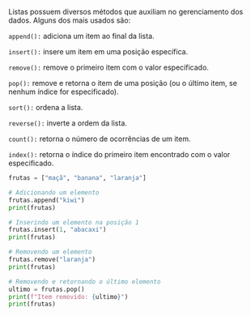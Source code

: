 Listas possuem diversos métodos que auxiliam no gerenciamento dos dados. Alguns dos mais usados são:

``append():`` 
	adiciona um item ao final da lista.

``insert():`` 
	insere um item em uma posição específica.

``remove():`` 
	remove o primeiro item com o valor especificado.

``pop():`` 
	remove e retorna o item de uma posição (ou o último item, se nenhum índice for especificado).

``sort():`` 
	ordena a lista.

``reverse():`` 
	inverte a ordem da lista.

``count():`` 
	retorna o número de ocorrências de um item.

``index():`` 
	retorna o índice do primeiro item encontrado com o valor especificado.


```Python
frutas = ["maçã", "banana", "laranja"]

# Adicionando um elemento
frutas.append("kiwi")
print(frutas)

# Inserindo um elemento na posição 1
frutas.insert(1, "abacaxi")
print(frutas)

# Removendo um elemento
frutas.remove("laranja")
print(frutas)

# Removendo e retornando o último elemento
ultimo = frutas.pop()
print(f"Item removido: {ultimo}")
print(frutas)
```